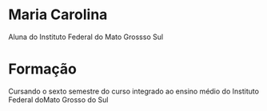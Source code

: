 # Maria Carolina 

Aluna do Instituto Federal do Mato Grossso Sul

# Formação

Cursando o sexto semestre do curso integrado ao ensino médio do Instituto Federal doMato Grosso do Sul